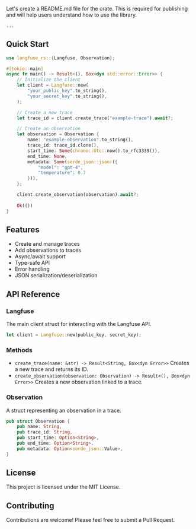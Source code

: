 Let's create a README.md file for the crate. This is required for publishing and will help users understand how to use the library.

```markdown project="langfuse-rs" file="README.md"
...
```

## Quick Start

```rust
use langfuse_rs::{Langfuse, Observation};

#[tokio::main]
async fn main() -> Result<(), Box<dyn std::error::Error>> {
    // Initialize the client
    let client = Langfuse::new(
        "your_public_key".to_string(),
        "your_secret_key".to_string(),
    );

    // Create a new trace
    let trace_id = client.create_trace("example-trace").await?;

    // Create an observation
    let observation = Observation {
        name: "example-observation".to_string(),
        trace_id: trace_id.clone(),
        start_time: Some(chrono::Utc::now().to_rfc3339()),
        end_time: None,
        metadata: Some(serde_json::json!({
            "model": "gpt-4",
            "temperature": 0.7
        })),
    };

    client.create_observation(observation).await?;
    
    Ok(())
}
```

## Features

- Create and manage traces
- Add observations to traces
- Async/await support
- Type-safe API
- Error handling
- JSON serialization/deserialization


## API Reference

### Langfuse

The main client struct for interacting with the Langfuse API.

```rust
let client = Langfuse::new(public_key, secret_key);
```

### Methods

- `create_trace(name: &str) -> Result<String, Box<dyn Error>>`
Creates a new trace and returns its ID.
- `create_observation(observation: Observation) -> Result<(), Box<dyn Error>>`
Creates a new observation linked to a trace.


### Observation

A struct representing an observation in a trace.

```rust
pub struct Observation {
    pub name: String,
    pub trace_id: String,
    pub start_time: Option<String>,
    pub end_time: Option<String>,
    pub metadata: Option<serde_json::Value>,
}
```

## License

This project is licensed under the MIT License.

## Contributing

Contributions are welcome! Please feel free to submit a Pull Request.